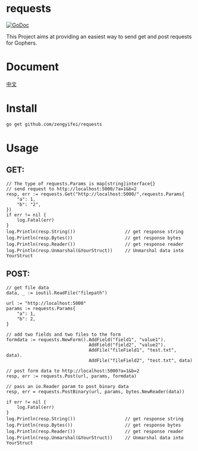 # requests 
[![GoDoc](https://godoc.org/github.com/zengyifei/requests?status.svg)](https://godoc.org/github.com/zengyifei/requests)

This Project aims at providing an easiest way to send get and post requests for Gophers.

Document
===
[中文](README.CN.md)

Install
===
``` sh
go get github.com/zengyifei/requests
```

Usage
===
## GET:

```Golang
// The type of requests.Params is map[string]interface{}
// send request to http://localhost:5000/?a=1&b=2
resp, err := requests.Get("http://localhost:5000/",requests.Params{
    "a": 1,
    "b": "2",
})
if err != nil {
    log.Fatal(err)
}
log.Println(resp.String())      　　　　　　　 // get response string
log.Println(resp.Bytes())       　　　　　　　 // get response bytes
log.Println(resp.Reader())      　　　　　　　 // get response reader
log.Println(resp.Unmarshal(&YourStruct))　   // Unmarshal data into YourStruct
```

## POST:
```Golang
// get file data
data, _ := ioutil.ReadFile("filepath")

url := "http://localhost:5000"
params := requests.Params{
    "a": 1,
    "b": 2,
}

// add two fields and two files to the form 
formdata := requests.NewForm().AddField("field1", "value1").
                               AddField("field2", "value2").
                               AddFile("fileField1", "test.txt", data).
                               AddFile("fileField2", "test.txt", data)

// post form data to http://localhost:5000?a=1&b=2
resp, err := requests.Post(url, params, formdata)

// pass an io.Reader param to post binary data
resp, err = requests.PostBinary(url, params, bytes.NewReader(data))

if err != nil {
	log.Fatal(err)
}
log.Println(resp.String())      　　　　　　　 // get response string
log.Println(resp.Bytes())       　　　　　　　 // get response bytes
log.Println(resp.Reader())      　　　　　　　 // get response reader
log.Println(resp.Unmarshal(&YourStruct))　   // Unmarshal data into YourStruct
```
